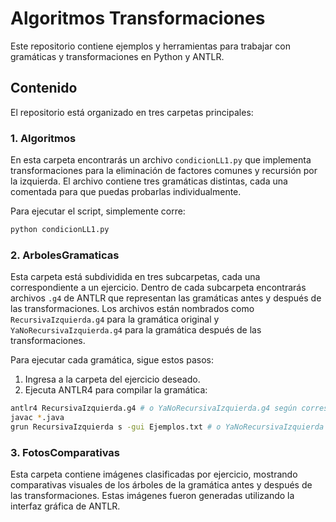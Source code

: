 # Algoritmos Transformaciones

Este repositorio contiene ejemplos y herramientas para trabajar con gramáticas y transformaciones en Python y ANTLR.

## Contenido

El repositorio está organizado en tres carpetas principales:

### 1. Algoritmos

En esta carpeta encontrarás un archivo `condicionLL1.py` que implementa transformaciones para la eliminación de factores comunes y recursión por la izquierda. El archivo contiene tres gramáticas distintas, cada una comentada para que puedas probarlas individualmente.

Para ejecutar el script, simplemente corre:

  ```bash
  python condicionLL1.py
  ```
### 2. ArbolesGramaticas

Esta carpeta está subdividida en tres subcarpetas, cada una correspondiente a un ejercicio. Dentro de cada subcarpeta encontrarás archivos `.g4` de ANTLR que representan las gramáticas antes y después de las transformaciones. Los archivos están nombrados como `RecursivaIzquierda.g4` para la gramática original y `YaNoRecursivaIzquierda.g4` para la gramática después de las transformaciones.

Para ejecutar cada gramática, sigue estos pasos:

1. Ingresa a la carpeta del ejercicio deseado.
2. Ejecuta ANTLR4 para compilar la gramática:

```bash
antlr4 RecursivaIzquierda.g4 # o YaNoRecursivaIzquierda.g4 según corresponda
javac *.java
grun RecursivaIzquierda s -gui Ejemplos.txt # o YaNoRecursivaIzquierda según corresponda
```
### 3. FotosComparativas

Esta carpeta contiene imágenes clasificadas por ejercicio, mostrando comparativas visuales de los árboles de la gramática antes y después de las transformaciones. Estas imágenes fueron generadas utilizando la interfaz gráfica de ANTLR.
